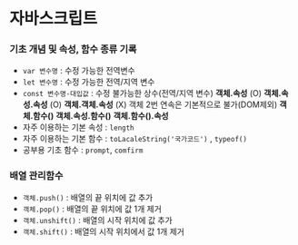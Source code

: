 # 자바스크립트
### 기초 개념 및 속성, 함수 종류 기록
* `var 변수명` : 수정 가능한 전역변수
* `let 변수명` : 수정 가능한 전역/지역 변수
* `const 변수명-대입값` : 수정 불가능한 상수(전역/지역 변수)
**객체.속성** (O)
**객체.속성.속성** (O)
**객체.객체.속성** (X) 객체 2번 연속은 기본적으로 불가(DOM제외)
**객체.함수()**
**객체.속성.함수()**
**객체.함수().속성**
* 자주 이용하는 기본 속성 : `length`
* 자주 이용하는 기본 함수 : `toLacaleString('국가코드')` , `typeof()`
* 공부용 기초 함수 : `prompt`, `comfirm`
### **배열** 관리함수
* `객체.push()` : 배열의 끝 위치에 값 추가
* `객체.pop()` : 배열의 끝 위치에 값 1개 제거
* `객체.unshift()` : 배열의 시작 위치에 값 추가
* `객체.shift()` : 배열의 시작 위치에서 값 1개 제거
